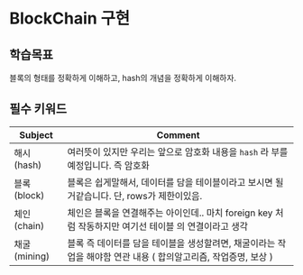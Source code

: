 # BlockChain 구현

## 학습목표

블록의 형태를 정확하게 이해하고, hash의 개념을 정확하게 이해하자.

## 필수 키워드

| Subject       | Comment                                                                                                        |
| ------------- | -------------------------------------------------------------------------------------------------------------- |
| 해시 (hash)   | 여러뜻이 있지만 우리는 앞으로 암호화 내용을 `hash` 라 부를 예정입니다. 즉 암호화                               |
| 블록 (block)  | 블록은 쉽게말해서, 데이터를 담을 테이블이라고 보시면 될거같습니다. 단, rows가 제한이있음.                      |
| 체인 (chain)  | 체인은 블록을 연결해주는 아이인데.. 마치 foreign key 처럼 작동하지만 여기선 테이블 의 연결이라고 생각          |
| 채굴 (mining) | 블록 즉 데이터를 담을 테이블을 생성할려면, 채굴이라는 작업을 해야함 연관 내용 ( 합의알고리즘, 작업증명, 보상 ) |
